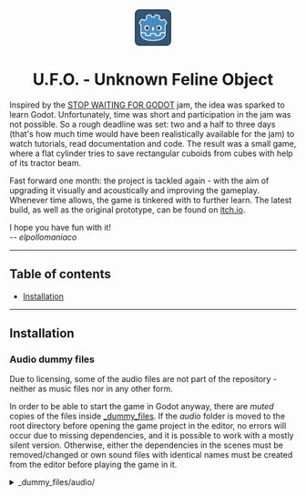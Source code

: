 <div align="center">
    <img
        alt="default Godot icon"
        src="./icon.png"
    />
    <h1>
        U.F.O. - Unknown Feline Object
    </h1>
</div>
<div align = "left">
    <p>
        Inspired by the <a href=https://itch.io/jam/stop-waiting-for-godot>STOP WAITING FOR GODOT</a> jam, the idea was sparked to learn Godot. 
        Unfortunately, time was short and participation in the jam was not possible. 
        So a rough deadline was set: two and a half to three days (that's how much time would have been realistically available for the jam) to watch tutorials, read documentation and code. 
        The result was a small game, where a flat cylinder tries to save rectangular cuboids from cubes with help of its tractor beam.
    </p>
        Fast forward one month: the project is tackled again - with the aim of upgrading it visually and acoustically and improving the gameplay. 
        Whenever time allows, the game is tinkered with to further learn. 
        The latest build, as well as the original prototype, can be found on <a href=https://elstudio314.itch.io/ufo>itch.io</a>. 
    </p>
        I hope you have fun with it! <br>
        <em>-- elpollomaniaco</em>
    </p>
</div>

***

## Table of contents
- [Installation](#installation)

***

## Installation

### Audio dummy files
Due to licensing, some of the audio files are not part of the repository - neither as music files nor in any other form. 

In order to be able to start the game in Godot anyway, there are *muted* copies of the files inside [_dummy_files](./_dummy_files/). If the *audio* folder is moved to the root directory before opening the game project in the editor, no errors will occur due to missing dependencies, and it is possible to work with a mostly silent version. Otherwise, either the dependencies in the scenes must be removed/changed or own sound files with identical names must be created from the editor before playing the game in it.

<details>
<summary>_dummy_files/audio/</summary>

```
├── music
│   ├── game_over.mp3str
│   ├── level.mp3str
│   └── menu.mp3str
└── sfx
    ├── air_compressor.mp3str
    ├── blood_A1.mp3str
    ├── blood_A2.mp3str
    ├── blood_A10.mp3str
    ├── cow_moo_B.mp3str
    ├── cow_moo_C.mp3str
    ├── cow_moo_D.mp3str
    ├── menu_button_pressed.mp3str
    ├── menu_selection_changed.mp3str
    ├── metal_bang_fast_01.mp3str
    ├── metal_bang_fast_02.mp3str
    ├── metal_bang_fast_03.mp3str
    ├── metal_bang_slow_01.mp3str
    ├── metal_bang_slow_02.mp3str
    ├── metal_bang_slow_03.mp3str
    ├── sheep_bah_A.mp3str
    ├── sheep_bah_B.mp3str
    ├── sheep_bah_C.mp3str
    ├── woosh_D5.mp3str
    ├── woosh_D6.mp3str
    ├── woosh_E10.mp3str
    ├── woosh_E11.mp3str
    ├── woosh_E12.mp3str
    └── woosh_I4.mp3str
```
</details>




